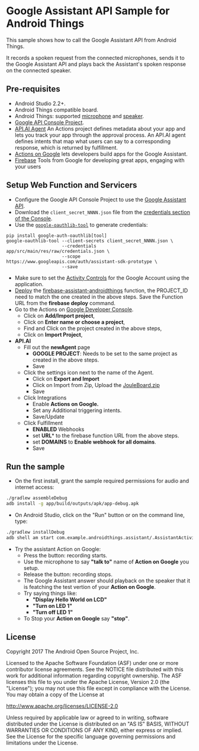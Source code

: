 Google Assistant API Sample for Android Things
==============================================

This sample shows how to call the Google Assistant API from Android Things.

It records a spoken request from the connected microphones, sends it to the Google Assistant API and plays back the Assistant's spoken response on the connected speaker.

Pre-requisites
--------------

- Android Studio 2.2+.
- Android Things compatible board.
- Android Things: supported [microphone][mic] and [speaker][speaker].
- [Google API Console Project][console].
- [API.AI Agent][API-AI-Agent] An Actions project defines metadata about your app and lets you track your app through the approval process. An API.AI agent defines intents that map what users can say to a corresponding response, which is returned by fulfillment.
- [Actions on Google][AOgoogle] lets developers build apps for the Google Assistant.
- [Firebase][firebase] Tools from Google for developing great apps, engaging with your users

Setup Web Function and Servicers
--------------

- Configure the Google API Console Project to use the [Google Assistant API][google-assistant-api-config].
- Download the `client_secret_NNNN.json` file from the [credentials section of the Console][console-credentials].
- Use the [`google-oauthlib-tool`][google-oauthlib-tool] to generate credentials:
```
pip install google-auth-oauthlib[tool]
google-oauthlib-tool --client-secrets client_secret_NNNN.json \
                     --credentials app/src/main/res/raw/credentials.json \
                     --scope https://www.googleapis.com/auth/assistant-sdk-prototype \
                     --save
```
- Make sure to set the [Activity Controls][set-activity-controls] for the Google Account using the application.
- [Deploy][fulfillment] the [firebase-assistant-androidthings][this-action] function, the PROJECT_ID  need to match the one created in the above steps. Save the Function URL from the **firebase deploy** command.
- Go to the Actions on [Google Developer Console][AOgoogle].
  - Click on **Add/Import project**,
  - Click on **Enter name or choose a project**,
  - Find and Click on the project created in the above steps,
  - Click on **Import Project**,
- **API.AI**
  - Fill out the **newAgent** page
    - **GOOGLE PROJECT**: Needs to be set to the same project as created in the above steps.
    - Save
  - Click the settings icon next to the name of the Agent.
    - Click on **Export and Import**
    - Click on Import from Zip, Upload the [JouleBoard.zip][JouleBoard]
    - Save
  - Click Integrations
    - Enable **Actions on Google.**
    - Set any Additional triggering intents.
    - Save/Update
  - Click Fulfillment
    - **ENABLED** Webhooks
    - set **URL*** to the firebase function URL from the above steps.
    - set **DOMAINS** to  **Enable webhook for all domains**.
    - Save
    
Run the sample
--------------

- On the first install, grant the sample required permissions for audio and internet access:
```bash
./gradlew assembleDebug
adb install -g app/build/outputs/apk/app-debug.apk
```
- On Android Studio, click on the "Run" button or on the command line, type:
```bash
./gradlew installDebug
adb shell am start com.example.androidthings.assistant/.AssistantActivity
```
- Try the assistant Action on Google:
  - Press the button: recording starts.
  - Use the microphone to say **"talk to"** name of  **Action on Google** you setup.
  - Release the button: recording stops.
  - The Google Assistant answer should playback on the speaker that it is featching the test vertion of your **Action on Google**.
  - Try saying things like:
    - **"Display Hello World on LCD"**
    - **"Turn on LED 1"**
    - **"Turn off LED 1"**
  - To Stop your **Action on Google** say **"stop"**.
    
License
-------

Copyright 2017 The Android Open Source Project, Inc.

Licensed to the Apache Software Foundation (ASF) under one or more contributor
license agreements.  See the NOTICE file distributed with this work for
additional information regarding copyright ownership.  The ASF licenses this
file to you under the Apache License, Version 2.0 (the "License"); you may not
use this file except in compliance with the License.  You may obtain a copy of
the License at

  http://www.apache.org/licenses/LICENSE-2.0

Unless required by applicable law or agreed to in writing, software
distributed under the License is distributed on an "AS IS" BASIS, WITHOUT
WARRANTIES OR CONDITIONS OF ANY KIND, either express or implied.  See the
License for the specific language governing permissions and limitations under
the License.


[JouleBoard]: https://github.com/odwdinc/AndroidThings-GoogleAssistant/tree/master/api.ai/JouleBoard.zip
[this-action]: https://github.com/odwdinc/AndroidThings-GoogleAssistant/tree/master/firebase-assistant-androidthings
[firebase]: https://console.firebase.google.com/
[AOgoogle]: https://console.actions.google.com
[fulfillment]: https://developers.google.com/actions/get-started/deploy-fulfillment
[API-AI-Agent]: https://docs.api.ai/docs/get-started
[voice-kit]: https://aiyprojects.withgoogle.com/voice/
[console]: https://console.developers.google.com
[google-assistant-api-config]: https://developers.google.com/assistant/sdk/prototype/getting-started-other-platforms/config-dev-project-and-account
[console-credentials]: https://console.developers.google.com/apis/credentials
[google-oauthlib-tool]: https://github.com/GoogleCloudPlatform/google-auth-library-python-oauthlib
[dev-preview-download]: https://dl.google.com/dl/androidthings/rpi3/devpreview/3.1/androidthings_rpi3_devpreview_3_1.zip
[set-activity-controls]: https://developers.google.com/assistant/sdk/prototype/getting-started-other-platforms/config-dev-project-and-account#set-activity-controls
[mic]: https://www.adafruit.com/product/3367
[speaker]: https://www.adafruit.com/product/3369
